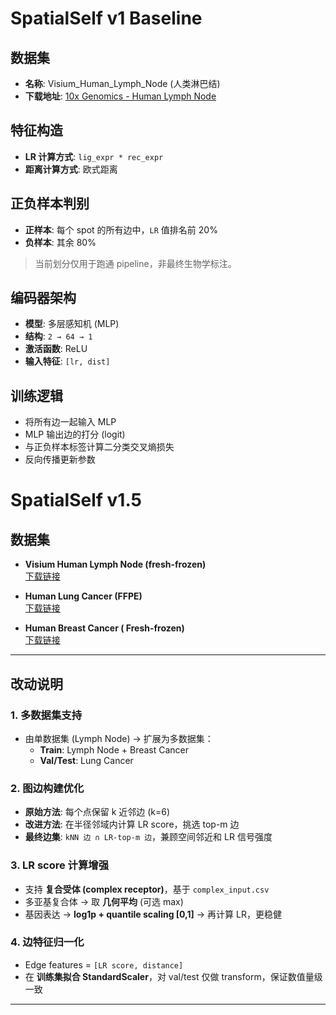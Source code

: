 # SpatialSelf v1 Baseline

## 数据集
- **名称**: Visium_Human_Lymph_Node (人类淋巴结)  
- **下载地址**: [10x Genomics - Human Lymph Node](https://www.10xgenomics.com/datasets/human-lymph-node-1-standard-1-1-0)

## 特征构造
- **LR 计算方式**: `lig_expr * rec_expr`  
- **距离计算方式**: 欧式距离 

## 正负样本判别
- **正样本**: 每个 spot 的所有边中，`LR` 值排名前 20%  
- **负样本**: 其余 80%  
> 当前划分仅用于跑通 pipeline，非最终生物学标注。

## 编码器架构
- **模型**: 多层感知机 (MLP)  
- **结构**: `2 → 64 → 1`  
- **激活函数**: ReLU  
- **输入特征**: `[lr, dist]`

## 训练逻辑
- 将所有边一起输入 MLP  
- MLP 输出边的打分 (logit)  
- 与正负样本标签计算二分类交叉熵损失
- 反向传播更新参数

# SpatialSelf v1.5

##  数据集
- **Visium Human Lymph Node (fresh-frozen)**  
  [下载链接](https://www.10xgenomics.com/datasets/human-lymph-node-1-standard-1-1-0)

- **Human Lung Cancer (FFPE)**  
  [下载链接](https://www.10xgenomics.com/datasets/human-lung-cancer-11-mm-capture-area-ffpe-2-standard)

- **Human Breast Cancer ( Fresh-frozen)**  
  [下载链接](https://www.10xgenomics.com/datasets/human-breast-cancer-visium-fresh-frozen-whole-transcriptome-1-standard)

---

##  改动说明

### 1. 多数据集支持
- 由单数据集 (Lymph Node) → 扩展为多数据集：  
  - **Train**: Lymph Node + Breast Cancer  
  - **Val/Test**: Lung Cancer  

### 2. 图边构建优化
- **原始方法**: 每个点保留 k 近邻边 (k=6)  
- **改进方法**: 在半径邻域内计算 LR score，挑选 top-m 边  
- **最终边集**: `kNN 边 ∩ LR-top-m 边`，兼顾空间邻近和 LR 信号强度  

### 3. LR score 计算增强
- 支持 **复合受体 (complex receptor)**，基于 `complex_input.csv`  
- 多亚基复合体 → 取 **几何平均** (可选 max)  
- 基因表达 → **log1p + quantile scaling [0,1]** → 再计算 LR，更稳健  

### 4. 边特征归一化
- Edge features = `[LR score, distance]`  
- 在 **训练集拟合 StandardScaler**，对 val/test 仅做 transform，保证数值量级一致  

---






